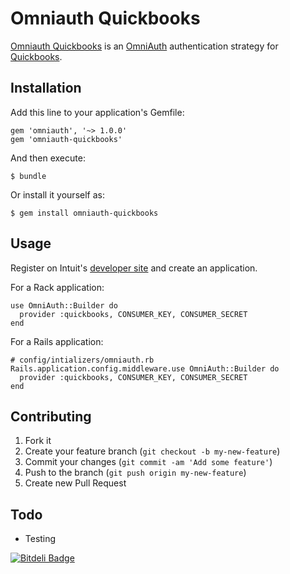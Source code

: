 # Omniauth Quickbooks

[Omniauth Quickbooks](https://github.com/davidlumley/omniauth-quickbooks) is an [OmniAuth](https://github.com/intridea/omniauth) authentication strategy for [Quickbooks](http://quickbooks.intuit.com/).


## Installation

Add this line to your application's Gemfile:

    gem 'omniauth', '~> 1.0.0'
    gem 'omniauth-quickbooks'

And then execute:

    $ bundle

Or install it yourself as:

    $ gem install omniauth-quickbooks

## Usage

Register on Intuit's [developer site](https://developer.intuit.com) and create an application.

For a Rack application:

    use OmniAuth::Builder do
      provider :quickbooks, CONSUMER_KEY, CONSUMER_SECRET
    end

For a Rails application:

    # config/intializers/omniauth.rb
    Rails.application.config.middleware.use OmniAuth::Builder do
      provider :quickbooks, CONSUMER_KEY, CONSUMER_SECRET
    end

## Contributing

1. Fork it
2. Create your feature branch (`git checkout -b my-new-feature`)
3. Commit your changes (`git commit -am 'Add some feature'`)
4. Push to the branch (`git push origin my-new-feature`)
5. Create new Pull Request

## Todo

* Testing

[![Bitdeli Badge](https://d2weczhvl823v0.cloudfront.net/davidlumley/omniauth-quickbooks/trend.png)](https://bitdeli.com/free "Bitdeli Badge")

